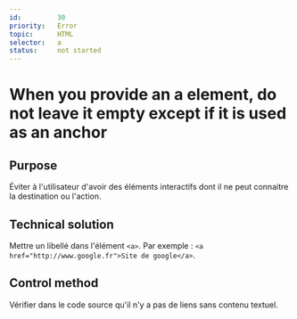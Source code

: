 ```yaml
---
id:         30
priority:   Error
topic:      HTML
selector:   a
status:     not started
---
```


# When you provide an a element, do not leave it empty except if it is used as an anchor

## Purpose

Éviter à l'utilisateur d'avoir des éléments interactifs dont il ne peut connaitre la destination ou l'action.

## Technical solution

Mettre un libellé dans l'élément `<a>`. Par exemple : `<a href="http://www.google.fr">Site de google</a>`.

## Control method

Vérifier dans le code source qu'il n'y a pas de liens sans contenu textuel.
